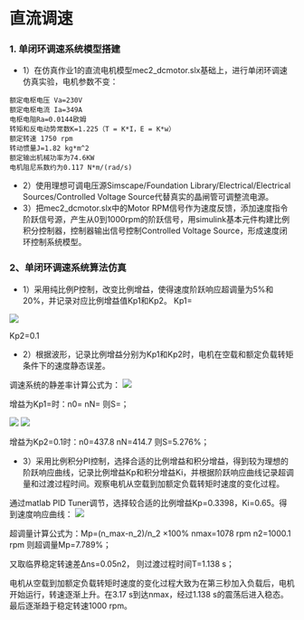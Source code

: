 # 直流调速
### 1. 单闭环调速系统模型搭建
- 1）在仿真作业1的直流电机模型mec2_dcmotor.slx基础上，进行单闭环调速仿真实验，电机参数不变：
```
额定电枢电压 Va=230V
额定电枢电流 Ia=349A
电枢电阻Ra=0.0144欧姆
转矩和反电动势常数K=1.225（T = K*I，E = K*w）
额定转速 1750 rpm
转动惯量J=1.82 kg*m^2
额定输出机械功率为74.6KW
电机阻尼系数约为0.117 N*m/(rad/s)
```
- 2）使用理想可调电压源Simscape/Foundation Library/Electrical/Electrical Sources/Controlled Voltage Source代替真实的晶闸管可调整流电源。
- 3）把mec2_dcmotor.slx中的Motor RPM信号作为速度反馈，添加速度指令阶跃信号源，产生从0到1000rpm的阶跃信号，用simulink基本元件构建比例积分控制器，控制器输出信号控制Controlled Voltage Source，形成速度闭环控制系统模型。

### 2、单闭环调速系统算法仿真
- 1）采用纯比例P控制，改变比例增益，使得速度阶跃响应超调量为5%和20%，并记录对应比例增益值Kp1和Kp2。
Kp1=

![](https://raw.githubusercontent.com/Argomota/homework/master/U201610982/%E4%BB%BF%E7%9C%9F%E4%BD%9C%E4%B8%9A2-%E7%9B%B4%E6%B5%81%E8%B0%83%E9%80%9F/%E9%A2%981-Kp2.PNG)

Kp2=0.1

- 2）根据波形，记录比例增益分别为Kp1和Kp2时，电机在空载和额定负载转矩条件下的速度静态误差。

调速系统的静差率计算公式为：
![](https://raw.githubusercontent.com/Argomota/homework/master/U201610982/%E4%BB%BF%E7%9C%9F%E4%BD%9C%E4%B8%9A2-%E7%9B%B4%E6%B5%81%E8%B0%83%E9%80%9F/%E9%A2%982-%E5%85%AC%E5%BC%8F.png)

增益为Kp1=时：n0=		nN=		则S=；

![](https://raw.githubusercontent.com/Argomota/homework/master/U201610982/%E4%BB%BF%E7%9C%9F%E4%BD%9C%E4%B8%9A2-%E7%9B%B4%E6%B5%81%E8%B0%83%E9%80%9F/%E9%A2%982-Kp2%E6%BB%A1%E8%BD%BD.PNG)
![](https://raw.githubusercontent.com/Argomota/homework/master/U201610982/%E4%BB%BF%E7%9C%9F%E4%BD%9C%E4%B8%9A2-%E7%9B%B4%E6%B5%81%E8%B0%83%E9%80%9F/%E9%A2%982-Kp2%E7%A9%BA%E8%BD%BD.PNG)

增益为Kp2=0.1时：n0=437.8		nN=414.7			则S=5.276%；

- 3）采用比例积分PI控制，选择合适的比例增益和积分增益，得到较为理想的阶跃响应曲线，记录比例增益Kp和积分增益Ki，并根据阶跃响应曲线记录超调量和过渡过程时间。观察电机从空载到加额定负载转矩时速度的变化过程。

通过matlab PID Tuner调节，选择较合适的比例增益Kp=0.3398，Ki=0.65。得到速度响应曲线：
![](https://raw.githubusercontent.com/Argomota/homework/master/U201610982/%E4%BB%BF%E7%9C%9F%E4%BD%9C%E4%B8%9A2-%E7%9B%B4%E6%B5%81%E8%B0%83%E9%80%9F/%E9%A2%983.PNG)

超调量计算公式为：Mp=(n_max-n_2)/n_2 ×100%
nmax=1078 rpm		n2=1000.1 rpm		则超调量Mp=7.789%；

又取临界稳定转速差Δns=0.05n2，		则过渡过程时间T=1.138 s；

电机从空载到加额定负载转矩时速度的变化过程大致为在第三秒加入负载后，电机开始运行，转速逐渐上升。在3.17 s到达nmax，经过1.138 s的震荡后进入稳态。最后逐渐趋于稳定转速1000 rpm。
